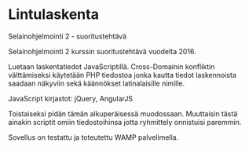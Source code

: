 # Lintulaskenta
Selainohjelmointi 2 - suoritustehtävä

Selainohjelmointi 2 kurssin suoritustehtävä vuodelta 2016.

Luetaan laskentatiedot JavaScriptillä. Cross-Domainin konfliktin välttämiseksi käytetään PHP tiedostoa jonka kautta tiedot
laskennoista saadaan näkyviin sekä käännökset latinalaisille nimille.

JavaScript kirjastot:
jQuery, AngularJS

Toistaiseksi pidän tämän alkuperäisessä muodossaan. Muuttaisin tästä ainakin scriptit omiin tiedostoihinsa jotta ryhmittely
onnistuisi paremmin.

Sovellus on testattu ja toteutettu WAMP palvelimella.
